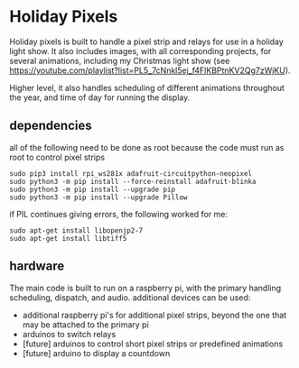 # Holiday Pixels

Holiday pixels is built to handle a pixel strip and relays for use in a holiday light show. It also includes images, with all corresponding projects, for several animations, including my Christmas light show (see https://youtube.com/playlist?list=PL5_7cNnkl5ej_f4FlKBPtnKV2Qg7zWjKU).

Higher level, it also handles scheduling of different animations throughout the year, and time of day for running the display.

## dependencies

all of the following need to be done as root because the code must run as root to control pixel strips

    sudo pip3 install rpi_ws281x adafruit-circuitpython-neopixel
    sudo python3 -m pip install --force-reinstall adafruit-blinka
    sudo python3 -m pip install --upgrade pip
    sudo python3 -m pip install --upgrade Pillow

if PIL continues giving errors, the following worked for me:

    sudo apt-get install libopenjp2-7
    sudo apt-get install libtiff5

## hardware

The main code is built to run on a raspberry pi, with the primary handling scheduling, dispatch, and audio. additional devices can be used:

- additional raspberry pi's for additional pixel strips, beyond the one that may be attached to the primary pi
- arduinos to switch relays
- [future] arduinos to control short pixel strips or predefined animations
- [future] arduino to display a countdown
